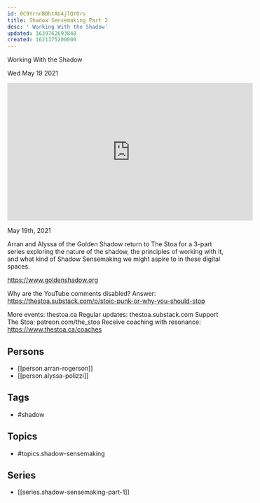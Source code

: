 ```yaml
---
id: 0C9YrnnBDhtAU4jlQYOrs
title: Shadow Sensemaking Part 2
desc: ' Working With the Shadow'
updated: 1639762693848
created: 1621375200000
---
```



 Working With the Shadow

Wed May 19 2021

<iframe width="560" height="315" src="https://www.youtube.com/embed/SRPCIvQAeQg" title="Shadow Sensemaking Part 2: Working With the Shadow w/ Arran Rogerson and Alyssa Polizzi" frameborder="0" allow="accelerometer; autoplay; clipboard-write; encrypted-media; gyroscope; picture-in-picture" allowfullscreen ></iframe>

May 19th, 2021

Arran and Alyssa of the Golden Shadow return to The Stoa for a 3-part series exploring the nature of the shadow, the principles of working with it, and what kind of Shadow Sensemaking we might aspire to in these digital spaces.

https://www.goldenshadow.org

Why are the YouTube comments disabled? Answer: https://thestoa.substack.com/p/stoic-punk-or-why-you-should-stop

More events: thestoa.ca
Regular updates: thestoa.substack.com
Support The Stoa: patreon.com/the_stoa
Receive coaching with resonance: https://www.thestoa.ca/coaches

## Persons

- [[person.arran-rogerson]]
- [[person.alyssa-polizzi]]

## Tags

- #shadow

## Topics

- #topics.shadow-sensemaking

## Series

- [[series.shadow-sensemaking-part-1]]

